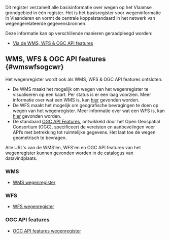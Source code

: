 Dit register verzamelt alle basisinformatie over wegen op het Vlaamse grondgebied in één register. Het is hét basisregister voor wegeninformatie in Vlaanderen en vormt de centrale koppelstandaard in het netwerk van wegengerelateerde gegevensbronnen. 


Deze informatie kan op verschillende manieren geraadpleegd worden:
* [Via de WMS, WFS & OGC API features](#wmswfsogcwr)

## WMS, WFS & OGC API features {#wmswfsogcwr}

Het wegenregister wordt ook als WMS, WFS & OGC API features ontsloten:
* De WMS maakt het mogelijk om wegen van het wegenregister te visualiseren op een kaart. Per status is er een laag voorzien. Meer informatie over wat een WMS is, kan [hier][4] gevonden worden. 
* De WFS maakt het mogelijk om geografische bevragingen te doen op wegen van het wegenregister. Meer informatie over wat een WFS is, kan [hier][5] gevonden worden.
* De standaard [OGC API Features][6], ontwikkeld door het Open Geospatial Consortium (OGC), specificeert de vereisten en aanbevelingen voor API’s met betrekking tot ruimtelijke gegevens. Het laat toe de wegen geometrisch te bevragen. 

Alle URL's van de WMS'en, WFS'en en OGC API features van het wegenregister kunnen gevonden worden in de catalogus van datavindplaats. 

### WMS
* [WMS wegenregister][1]

### WFS
* [WFS wegenregister][2]

### OGC API features
* [OGC API features wegenregister][3]

[1]:https://www.vlaanderen.be/datavindplaats/catalogus/wegenregister-0
[2]:https://www.vlaanderen.be/datavindplaats/catalogus/wfs-wegenregister
[3]:https://www.vlaanderen.be/datavindplaats/catalogus/ogc-api-features-wegenregister
[4]:https://vlaanderen.be/digitaal-vlaanderen/onze-oplossingen/geografische-webdiensten/ons-gis-aanbod/raadpleegdiensten
[5]:https://www.vlaanderen.be/digitaal-vlaanderen/onze-oplossingen/geografische-webdiensten/ons-gis-aanbod/overdrachtdiensten
[6]:https://ogcapi.ogc.org/features/
